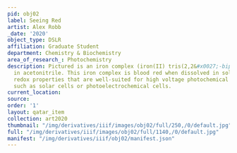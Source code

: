 ```yaml
---
pid: obj02
label: Seeing Red
artist: Alex Robb
_date: '2020'
object_type: DSLR
affiliation: Graduate Student
department: Chemistry & Biochemistry
area_of_research_: Photochemistry
description: Pictured is an iron complex (iron(II) tris(2,2&#x0027;-bipyridine)) dissolving
  in acetonitrile. This iron complex is blood red when dissolved in solution and has
  redox properties that are well-suited for high voltage photochemical applications
  such as solar cells or photoelectrochemical cells.
current_location: 
source: 
order: '1'
layout: qatar_item
collection: art2020
thumbnail: "/img/derivatives/iiif/images/obj02/full/250,/0/default.jpg"
full: "/img/derivatives/iiif/images/obj02/full/1140,/0/default.jpg"
manifest: "/img/derivatives/iiif/obj02/manifest.json"
---
```

